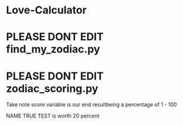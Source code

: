 # Love-Calculator
# PLEASE DONT EDIT find_my_zodiac.py
# PLEASE DONT EDIT zodiac_scoring.py

Take note score variable is our end resultbeing a percentage of 1 - 100

NAME TRUE TEST is worth 20 percent
